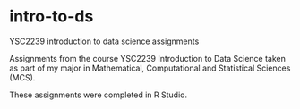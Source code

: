 # intro-to-ds
YSC2239 introduction to data science assignments 

Assignments from the course YSC2239 Introduction to Data Science taken as part of my major in Mathematical, Computational and Statistical Sciences (MCS). 

These assignments were completed in R Studio. 
